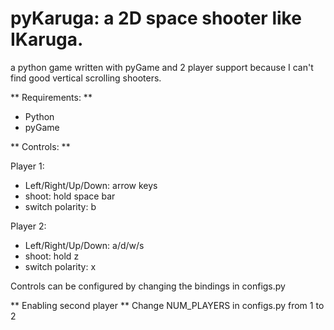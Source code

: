 # pyKaruga: a 2D space shooter like IKaruga.

a python game written with pyGame and 2 player support because I can't find good vertical scrolling shooters.  

** Requirements: **
- Python
- pyGame

** Controls: **

Player 1:
- Left/Right/Up/Down: arrow keys
- shoot: hold space bar
- switch polarity: b

Player 2:
- Left/Right/Up/Down: a/d/w/s
- shoot: hold z
- switch polarity: x

Controls can be configured by changing the bindings in configs.py

** Enabling second player **
Change NUM_PLAYERS in configs.py from 1 to 2